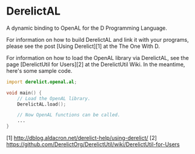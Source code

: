 DerelictAL
==========

A dynamic binding to OpenAL for the D Programming Language.

For information on how to build DerelictAL and link it with your programs, please see the post [Using Derelict][1] at the The One With D.

For information on how to load the OpenAL library via DerelictAL, see the page [DerelictUtil for Users][2] at the DerelictUtil Wiki. In the meantime, here's some sample code.

```D
import derelict.openal.al;

void main() {
    // Load the OpenAL library.
    DerelictAL.load();

    // Now OpenAL functions can be called.
    ...
}
```

[1] http://dblog.aldacron.net/derelict-help/using-derelict/
[2] https://github.com/DerelictOrg/DerelictUtil/wiki/DerelictUtil-for-Users